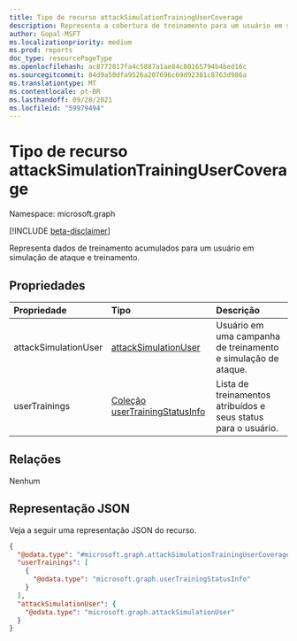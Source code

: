 ```yaml
---
title: Tipo de recurso attackSimulationTrainingUserCoverage
description: Representa a cobertura de treinamento para um usuário em simulação de ataque e treinamento.
author: Gopal-MSFT
ms.localizationpriority: medium
ms.prod: reports
doc_type: resourcePageType
ms.openlocfilehash: ac8772817fa4c5887a1ae84c80165794b4bed16c
ms.sourcegitcommit: 84d9a50dfa9526a207696c69d92381c8763d986a
ms.translationtype: MT
ms.contentlocale: pt-BR
ms.lasthandoff: 09/28/2021
ms.locfileid: "59979494"
---
```

# <a name="attacksimulationtrainingusercoverage-resource-type"></a>Tipo de recurso attackSimulationTrainingUserCoverage

Namespace: microsoft.graph

[!INCLUDE [beta-disclaimer](../../includes/beta-disclaimer.md)]

Representa dados de treinamento acumulados para um usuário em simulação de ataque e treinamento.

## <a name="properties"></a>Propriedades
|Propriedade|Tipo|Descrição|
|:---|:---|:---|
|attackSimulationUser|[attackSimulationUser](../resources/attacksimulationuser.md)|Usuário em uma campanha de treinamento e simulação de ataque.|
|userTrainings|[Coleção userTrainingStatusInfo](../resources/usertrainingstatusinfo.md)|Lista de treinamentos atribuídos e seus status para o usuário.|

## <a name="relationships"></a>Relações
Nenhum

## <a name="json-representation"></a>Representação JSON
Veja a seguir uma representação JSON do recurso.
<!-- {
  "blockType": "resource",
  "@odata.type": "microsoft.graph.attackSimulationTrainingUserCoverage"
}
-->
``` json
{
  "@odata.type": "#microsoft.graph.attackSimulationTrainingUserCoverage",
  "userTrainings": [
    {
      "@odata.type": "microsoft.graph.userTrainingStatusInfo"
    }
  ],
  "attackSimulationUser": {
    "@odata.type": "microsoft.graph.attackSimulationUser"
  }
}
```

